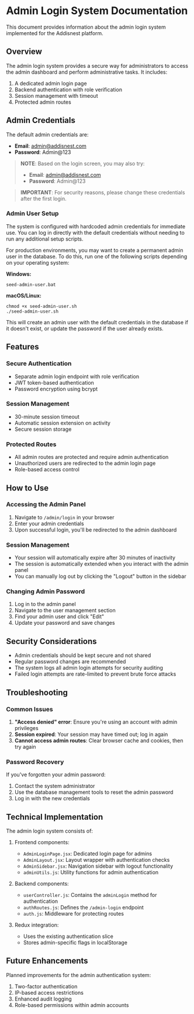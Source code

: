 # Admin Login System Documentation

This document provides information about the admin login system implemented for the Addisnest platform.

## Overview

The admin login system provides a secure way for administrators to access the admin dashboard and perform administrative tasks. It includes:

1. A dedicated admin login page
2. Backend authentication with role verification
3. Session management with timeout
4. Protected admin routes

## Admin Credentials

The default admin credentials are:

- **Email**: admin@addisnest.com
- **Password**: Admin@123

> **NOTE**: Based on the login screen, you may also try:
> - **Email**: admin@addisnest.com
> - **Password**: Admin@123

> **IMPORTANT**: For security reasons, please change these credentials after the first login.

### Admin User Setup

The system is configured with hardcoded admin credentials for immediate use. You can log in directly with the default credentials without needing to run any additional setup scripts.

For production environments, you may want to create a permanent admin user in the database. To do this, run one of the following scripts depending on your operating system:

**Windows:**
```
seed-admin-user.bat
```

**macOS/Linux:**
```
chmod +x seed-admin-user.sh
./seed-admin-user.sh
```

This will create an admin user with the default credentials in the database if it doesn't exist, or update the password if the user already exists.

## Features

### Secure Authentication

- Separate admin login endpoint with role verification
- JWT token-based authentication
- Password encryption using bcrypt

### Session Management

- 30-minute session timeout
- Automatic session extension on activity
- Secure session storage

### Protected Routes

- All admin routes are protected and require admin authentication
- Unauthorized users are redirected to the admin login page
- Role-based access control

## How to Use

### Accessing the Admin Panel

1. Navigate to `/admin/login` in your browser
2. Enter your admin credentials
3. Upon successful login, you'll be redirected to the admin dashboard

### Session Management

- Your session will automatically expire after 30 minutes of inactivity
- The session is automatically extended when you interact with the admin panel
- You can manually log out by clicking the "Logout" button in the sidebar

### Changing Admin Password

1. Log in to the admin panel
2. Navigate to the user management section
3. Find your admin user and click "Edit"
4. Update your password and save changes

## Security Considerations

- Admin credentials should be kept secure and not shared
- Regular password changes are recommended
- The system logs all admin login attempts for security auditing
- Failed login attempts are rate-limited to prevent brute force attacks

## Troubleshooting

### Common Issues

1. **"Access denied" error**: Ensure you're using an account with admin privileges
2. **Session expired**: Your session may have timed out; log in again
3. **Cannot access admin routes**: Clear browser cache and cookies, then try again

### Password Recovery

If you've forgotten your admin password:

1. Contact the system administrator
2. Use the database management tools to reset the admin password
3. Log in with the new credentials

## Technical Implementation

The admin login system consists of:

1. Frontend components:
   - `AdminLoginPage.jsx`: Dedicated login page for admins
   - `AdminLayout.jsx`: Layout wrapper with authentication checks
   - `AdminSidebar.jsx`: Navigation sidebar with logout functionality
   - `adminUtils.js`: Utility functions for admin authentication

2. Backend components:
   - `userController.js`: Contains the `adminLogin` method for authentication
   - `authRoutes.js`: Defines the `/admin-login` endpoint
   - `auth.js`: Middleware for protecting routes

3. Redux integration:
   - Uses the existing authentication slice
   - Stores admin-specific flags in localStorage

## Future Enhancements

Planned improvements for the admin authentication system:

1. Two-factor authentication
2. IP-based access restrictions
3. Enhanced audit logging
4. Role-based permissions within admin accounts
